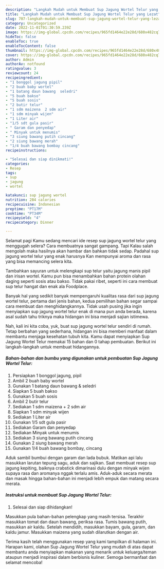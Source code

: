 ```yaml
---
description: "Langkah Mudah untuk Membuat Sup Jagung Wortel Telur yang Lezat"
title: "Langkah Mudah untuk Membuat Sup Jagung Wortel Telur yang Lezat"
slug: 707-langkah-mudah-untuk-membuat-sup-jagung-wortel-telur-yang-lezat
category: Uncategorized
date: 2022-11-01T01:30:59.239Z
image: https://img-global.cpcdn.com/recipes/965fd1464e22e28d/680x482cq70/sup-jagung-wortel-telur-foto-resep-utama.jpg
hideToc: false
enableToc: true
enableTocContent: false
thumbnail: https://img-global.cpcdn.com/recipes/965fd1464e22e28d/680x482cq70/sup-jagung-wortel-telur-foto-resep-utama.jpg
cover: https://img-global.cpcdn.com/recipes/965fd1464e22e28d/680x482cq70/sup-jagung-wortel-telur-foto-resep-utama.jpg
author: Admin
authorAv: notfound
ratingvalue: 3
reviewcount: 24
recipeingredient:
- "1 bonggol jagung pipil"
- "2 buah baby wortel"
- "1 batang daun bawang  seledri"
- "5 buah bakso"
- "5 buah sosis"
- "2 butir telur"
- "1 sdm maizena  2 sdm air"
- "1 sdm minyak wijen"
- "1 Liter air"
- "1/5 sdt gula pasir"
- " Garam dan penyedap"
- " Minyak untuk menumis"
- "3 siung bawang putih cincang"
- "2 siung bawang merah"
- "1/4 buah bawang bombay cincang"
recipeinstructions:

- "Selesai dan siap dinikmati!"
categories:
- Resep
tags:
- sup
- jagung
- wortel

katakunci: sup jagung wortel 
nutrition: 284 calories
recipecuisine: Indonesian
preptime: "PT17M"
cooktime: "PT34M"
recipeyield: "4"
recipecategory: Dinner

---
```



Selamat pagi Kamu sedang mencari ide resep sup jagung wortel telur yang menggugah selera? Cara membuatnya sangat gampang. Tapi Kalau salah mengolah maka hasilnya akan hambar dan bahkan tidak sedap. Padahal sup jagung wortel telur yang enak harusnya Kan mempunyai aroma dan rasa yang bisa memancing selera kita.


Tambahkan sayuran untuk melengkapi sup telur yaitu jagung manis pipil dan irisan wortel. Kamu pun bisa menambahkan bahan protein olahan daging seperti sosis atau bakso. Tidak pakai ribet, seperti ini cara membuat sup telur hangat dan enak ala Foodplace.

Banyak hal yang sedikit banyak mempengaruhi kualitas rasa dari sup jagung wortel telur, pertama dari jenis bahan, kedua pemilihan bahan segar sampai cara membuat dan menghidangkannya. Tidak usah pusing jika ingin menyiapkan sup jagung wortel telur enak di mana pun anda berada, karena asal sudah tahu triknya maka hidangan ini bisa menjadi sajian istimewa.


Nah, kali ini kita coba, yuk, buat sup jagung wortel telur sendiri di rumah. Tetap berbahan yang sederhana, hidangan ini bisa memberi manfaat dalam membantu menjaga kesehatan tubuh kita. Kamu dapat menyiapkan Sup Jagung Wortel Telur memakai 15 bahan dan 0 tahap pembuatan. Berikut ini langkah-langkah untuk membuat hidangannya.

<!--inarticleads1-->

##### Bahan-bahan dan bumbu yang digunakan untuk pembuatan Sup Jagung Wortel Telur:

1. Persiapkan 1 bonggol jagung, pipil
1. Ambil 2 buah baby wortel
1. Gunakan 1 batang daun bawang &amp; seledri
1. Siapkan 5 buah bakso
1. Gunakan 5 buah sosis
1. Ambil 2 butir telur
1. Sediakan 1 sdm maizena + 2 sdm air
1. Siapkan 1 sdm minyak wijen
1. Sediakan 1 Liter air
1. Gunakan 1/5 sdt gula pasir
1. Sediakan  Garam dan penyedap
1. Sediakan  Minyak untuk menumis
1. Sediakan 3 siung bawang putih cincang
1. Gunakan 2 siung bawang merah
1. Gunakan 1/4 buah bawang bombay, cincang


Aduk sambil bumbui dengan garam dan lada bubuk. Matikan api lalu masukkan larutan tepung sagu, aduk dan sajikan. Saat membuat resep sup jagung kepiting, baiknya crabstick dimarinasi dulu dengan minyak wijen supaya rasa dan aromanya nggak terlalu amis. Aduk-aduk secara merata dan masak hingga bahan-bahan ini menjadi lebih empuk dan matang secara merata. 

<!--inarticleads2-->

##### Instruksi untuk membuat Sup Jagung Wortel Telur:


1. Selesai dan siap dihidangkan!

Masukkan pula bahan-bahan pelengkap yang masih tersisa. Terakhir masukkan tomat dan daun bawang, periksa rasa. Tumis bawang putih, masukkan air kaldu. Setelah mendidih, masukkan bayam, gula, garam, dan kaldu jamur. Masukkan maizena yang sudah dilarutkan dengan air. 

Terima kasih telah menggunakan resep yang kami tampilkan di halaman ini. Harapan kami, olahan Sup Jagung Wortel Telur yang mudah di atas dapat membantu anda menyiapkan makanan yang menarik untuk keluarga/teman ataupun menjadi inspirasi dalam berbisnis kuliner. Semoga bermanfaat dan selamat mencoba!
